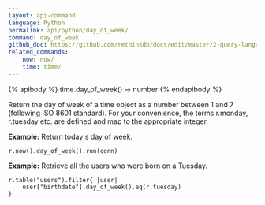 ```yaml
---
layout: api-command 
language: Python
permalink: api/python/day_of_week/
command: day_of_week
github_doc: https://github.com/rethinkdb/docs/edit/master/2-query-language/api/python/dates-and-times/day_of_week.md
related_commands:
    now: now/
    time: time/
---
```


{% apibody %}
time.day_of_week() → number
{% endapibody %}


Return the day of week of a time object as a number between 1 and 7 (following ISO 8601 standard). For your convenience, the terms r.monday, r.tuesday etc. are defined and map to the appropriate integer.

__Example:__ Return today's day of week.

```
r.now().day_of_week().run(conn)
```

__Example:__ Retrieve all the users who were born on a Tuesday.

```
r.table("users").filter{ |user|
    user["birthdate"].day_of_week().eq(r.tuesday)
}
```

